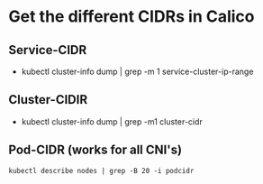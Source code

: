 # Get the different CIDRs in Calico 

## Service-CIDR 

  * kubectl cluster-info dump | grep -m 1 service-cluster-ip-range

## Cluster-CIDIR 

  * kubectl cluster-info dump | grep -m1 cluster-cidr 

## Pod-CIDR (works for all CNI's) 

```
kubectl describe nodes | grep -B 20 -i podcidr
```
